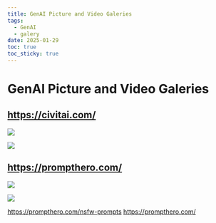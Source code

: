 ```yaml
---
title: GenAI Picture and Video Galeries
tags:
  - GenAI
  - galery
date: 2025-01-29
toc: true
toc_sticky: true
---
```


# GenAI Picture and Video Galeries

## https://civitai.com/



![](../_asset/2025-01-29-Galeries-20250129172158.jpg)

![](../_asset/2025-01-29-Galeries-20250129172221.jpg)


## https://prompthero.com/

![](../_asset/2025-01-29-Galeries-20250129172543.jpg)


![](../_asset/2025-01-29-Galeries-20250129172448.jpg)

https://prompthero.com/nsfw-prompts
https://prompthero.com/


